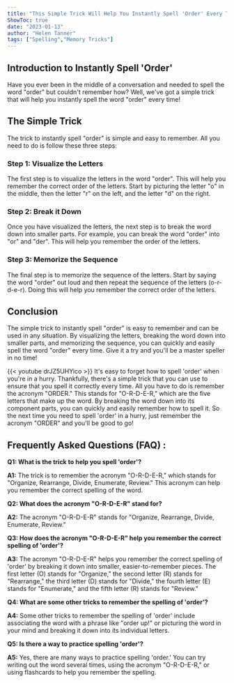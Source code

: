 ```yaml
---
title: "This Simple Trick Will Help You Instantly Spell 'Order' Every Time!"
ShowToc: true 
date: "2023-01-13"
author: "Helen Tanner" 
tags: ["Spelling","Memory Tricks"]
---
```

## Introduction to Instantly Spell 'Order'

Have you ever been in the middle of a conversation and needed to spell the word "order" but couldn't remember how? Well, we've got a simple trick that will help you instantly spell the word "order" every time!

## The Simple Trick

The trick to instantly spell "order" is simple and easy to remember. All you need to do is follow these three steps:

### Step 1: Visualize the Letters

The first step is to visualize the letters in the word "order". This will help you remember the correct order of the letters. Start by picturing the letter "o" in the middle, then the letter "r" on the left, and the letter "d" on the right.

### Step 2: Break it Down

Once you have visualized the letters, the next step is to break the word down into smaller parts. For example, you can break the word "order" into "or" and "der". This will help you remember the order of the letters.

### Step 3: Memorize the Sequence

The final step is to memorize the sequence of the letters. Start by saying the word "order" out loud and then repeat the sequence of the letters (o-r-d-e-r). Doing this will help you remember the correct order of the letters.

## Conclusion

The simple trick to instantly spell "order" is easy to remember and can be used in any situation. By visualizing the letters, breaking the word down into smaller parts, and memorizing the sequence, you can quickly and easily spell the word "order" every time. Give it a try and you'll be a master speller in no time!

{{< youtube drJZ5UHYico >}} 
It's easy to forget how to spell 'order' when you're in a hurry. Thankfully, there's a simple trick that you can use to ensure that you spell it correctly every time. All you have to do is remember the acronym "ORDER." This stands for "O-R-D-E-R," which are the five letters that make up the word. By breaking the word down into its component parts, you can quickly and easily remember how to spell it. So the next time you need to spell 'order' in a hurry, just remember the acronym "ORDER" and you'll be good to go!

## Frequently Asked Questions (FAQ) :
**Q1: What is the trick to help you spell 'order'?**

**A1:** The trick is to remember the acronym "O-R-D-E-R," which stands for "Organize, Rearrange, Divide, Enumerate, Review." This acronym can help you remember the correct spelling of the word.

**Q2: What does the acronym "O-R-D-E-R" stand for?**

**A2:** The acronym "O-R-D-E-R" stands for "Organize, Rearrange, Divide, Enumerate, Review."

**Q3: How does the acronym "O-R-D-E-R" help you remember the correct spelling of 'order'?**

**A3:** The acronym "O-R-D-E-R" helps you remember the correct spelling of 'order' by breaking it down into smaller, easier-to-remember pieces. The first letter (O) stands for "Organize," the second letter (R) stands for "Rearrange," the third letter (D) stands for "Divide," the fourth letter (E) stands for "Enumerate," and the fifth letter (R) stands for "Review."

**Q4: What are some other tricks to remember the spelling of 'order'?**

**A4:** Some other tricks to remember the spelling of 'order' include associating the word with a phrase like "order up!" or picturing the word in your mind and breaking it down into its individual letters.

**Q5: Is there a way to practice spelling 'order'?**

**A5:** Yes, there are many ways to practice spelling 'order.' You can try writing out the word several times, using the acronym "O-R-D-E-R," or using flashcards to help you remember the spelling.





